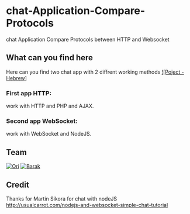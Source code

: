 # chat-Application-Compare-Protocols
chat Application Compare Protocols between HTTP and Websocket

## What can you find here
Here can you find two chat app with 2 diffrent working methods
[![Poject - Hebrew]](https://github.com/Think-Smart/chat-Application-Compare-Protocols/blob/master/project-hebrew.pdf)

### First app HTTP: 
work with HTTP and PHP and AJAX.

### Second app WebSocket: 
work with WebSocket and NodeJS.

## Team
[![Ori](https://avatars2.githubusercontent.com/u/17565646?v=3&s=120)](https://github.com/OriAmir)
[![Barak](https://avatars2.githubusercontent.com/u/9195309?v=3&s=120)](https://github.com/Think-Smart)

## Credit
Thanks for Martin Sikora for chat with nodeJS
http://usualcarrot.com/nodejs-and-websocket-simple-chat-tutorial
